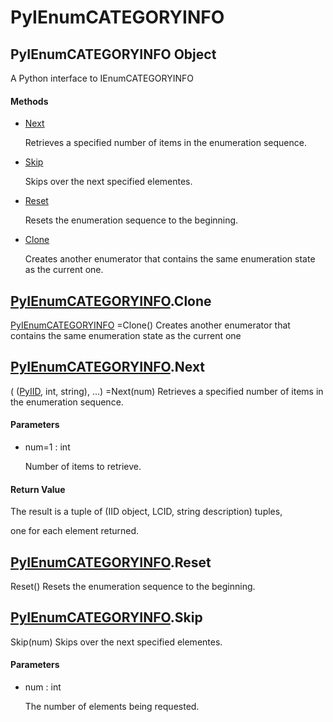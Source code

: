 # PyIEnumCATEGORYINFO

## PyIEnumCATEGORYINFO Object



A Python interface to IEnumCATEGORYINFO

#### Methods


  - [Next](PyIEnumCATEGORYINFO.md#pyienumcategoryinfonext)

    Retrieves a specified number of items in the enumeration sequence\.&nbsp;

  - [Skip](PyIEnumCATEGORYINFO.md#pyienumcategoryinfoskip)

    Skips over the next specified elementes\.&nbsp;

  - [Reset](PyIEnumCATEGORYINFO.md#pyienumcategoryinforeset)

    Resets the enumeration sequence to the beginning\.&nbsp;

  - [Clone](PyIEnumCATEGORYINFO.md#pyienumcategoryinfoclone)

    Creates another enumerator that contains the same enumeration state as the current one\.&nbsp;


## [PyIEnumCATEGORYINFO](#pyienumcategoryinfo)\.Clone

[PyIEnumCATEGORYINFO](#pyienumcategoryinfo) =Clone\(\)
Creates another enumerator that contains the same enumeration state as the current one

## [PyIEnumCATEGORYINFO](#pyienumcategoryinfo)\.Next



\( \([PyIID](#pyiid), int, string\), \.\.\.\) =Next\(num\)
Retrieves a specified number of items in the enumeration sequence\.

#### Parameters


  - num=1 : int

    Number of items to retrieve\.

#### Return Value
The result is a tuple of \(IID object, LCID, string description\) tuples, 

one for each element returned\.

## [PyIEnumCATEGORYINFO](#pyienumcategoryinfo)\.Reset

Reset\(\)
Resets the enumeration sequence to the beginning\.

## [PyIEnumCATEGORYINFO](#pyienumcategoryinfo)\.Skip

Skip\(num\)
Skips over the next specified elementes\.

#### Parameters


  - num : int

    The number of elements being requested\.
